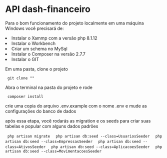 # API dash-financeiro

Para o bom funcionamento do projeto localmente em uma máquina Windows você precisará de:

<li>Instalar o Xammp com a versão php 8.1.12</li>
<li>Instalar o Workbench</li>
<li>Criar um schema no MySql</li>
<li>Instalar o Composer na versão 2.7.7</li>
<li>Instalar o GIT</li>

<p> Em uma pasta, clone o projeto</p>
<code> git clone "<NOME_PROJETO>" </code>
<p>Abra o terminal na pasta do projeto e rode</p>
<code> composer install </code>
<p>crie uma copia do arquivo .env.example com o nome .env e mude as configurações do banco de dados</p>
<p>após essa etapa, você rodarás as migration e os seeds para criar suas tabelas e popular com alguns dados padrões</p>
<code> php artisan migrate </code>
<code> php artisan db:seed --class=UsuariosSeeder </code>
<code> php artisan db:seed --class=EmpressasSeeder </code>
<code> php artisan db:seed --class=AtivosSeeder </code>
<code> php artisan db:seed --class=AplicacoesSeeder </code>
<code> php artisan db:seed --class=MovimentacoesSeeder </code>